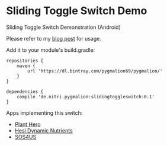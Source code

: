 Sliding Toggle Switch Demo
==========================

Sliding Toggle Switch Demonstration (Android)

Please refer to my [blog post](http://pygmalion.nitri.de/sliding-toggle-button-on-android-348.html) for usage.

Add it to your module's build.gradle:
```
repositories {
    maven {
        url 'https://dl.bintray.com/pygmalion69/pygmalion/'
    }
}

dependencies {
    compile 'de.nitri.pygmalion:slidingtoggleswitch:0.1'
}
```

Apps implementing this switch:
* [Plant Hero](https://play.google.com/store/apps/details?id=com.sigrow.dynamicfertilizer)
* [Hesi Dynamic Nutrients](https://play.google.com/store/apps/details?id=com.sigrow.dynamicfertilizer)
* [SOS4US](https://play.google.com/store/apps/details?id=qit.sos4us)
